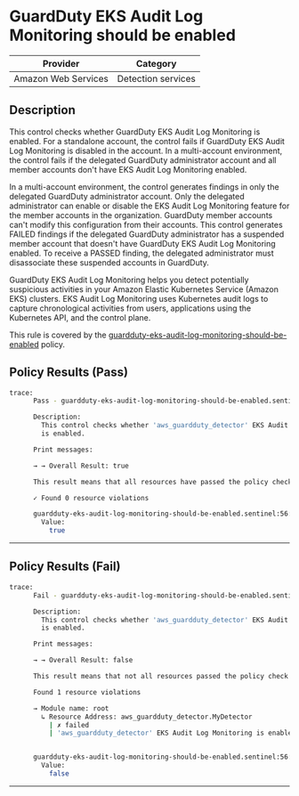# GuardDuty EKS Audit Log Monitoring should be enabled

| Provider            | Category           |
|---------------------|--------------------|
| Amazon Web Services | Detection services |

## Description

This control checks whether GuardDuty EKS Audit Log Monitoring is enabled. For a standalone account, the control fails if GuardDuty EKS Audit Log Monitoring is disabled in the account. In a multi-account environment, the control fails if the delegated GuardDuty administrator account and all member accounts don't have EKS Audit Log Monitoring enabled.

In a multi-account environment, the control generates findings in only the delegated GuardDuty administrator account. Only the delegated administrator can enable or disable the EKS Audit Log Monitoring feature for the member accounts in the organization. GuardDuty member accounts can't modify this configuration from their accounts. This control generates FAILED findings if the delegated GuardDuty administrator has a suspended member account that doesn't have GuardDuty EKS Audit Log Monitoring enabled. To receive a PASSED finding, the delegated administrator must disassociate these suspended accounts in GuardDuty.

GuardDuty EKS Audit Log Monitoring helps you detect potentially suspicious activities in your Amazon Elastic Kubernetes Service (Amazon EKS) clusters. EKS Audit Log Monitoring uses Kubernetes audit logs to capture chronological activities from users, applications using the Kubernetes API, and the control plane.

This rule is covered by the [guardduty-eks-audit-log-monitoring-should-be-enabled](../../policies/guardduty/guardduty-eks-audit-log-monitoring-should-be-enabled.sentinel) policy.

## Policy Results (Pass)
```bash
trace:
      Pass - guardduty-eks-audit-log-monitoring-should-be-enabled.sentinel

      Description:
        This control checks whether 'aws_guardduty_detector' EKS Audit Log Monitoring
        is enabled.

      Print messages:

      → → Overall Result: true

      This result means that all resources have passed the policy check for the policy guardduty-eks-audit-log-monitoring-should-be-enabled.

      ✓ Found 0 resource violations

      guardduty-eks-audit-log-monitoring-should-be-enabled.sentinel:56:1 - Rule "main"
        Value:
          true
```

---

## Policy Results (Fail)
```bash
trace:
      Fail - guardduty-eks-audit-log-monitoring-should-be-enabled.sentinel

      Description:
        This control checks whether 'aws_guardduty_detector' EKS Audit Log Monitoring
        is enabled.

      Print messages:

      → → Overall Result: false

      This result means that not all resources passed the policy check and the protected behavior is not allowed for the policy guardduty-eks-audit-log-monitoring-should-be-enabled.

      Found 1 resource violations

      → Module name: root
        ↳ Resource Address: aws_guardduty_detector.MyDetector
          | ✗ failed
          | 'aws_guardduty_detector' EKS Audit Log Monitoring is enabled. Refer to https://docs.aws.amazon.com/securityhub/latest/userguide/guardduty-controls.html#guardduty-5 for more details.


      guardduty-eks-audit-log-monitoring-should-be-enabled.sentinel:56:1 - Rule "main"
        Value:
          false
```

---